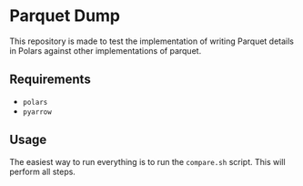 # Parquet Dump

This repository is made to test the implementation of writing Parquet details
in Polars against other implementations of parquet.

## Requirements

- `polars`
- `pyarrow`

## Usage

The easiest way to run everything is to run the `compare.sh` script. This will
perform all steps.

